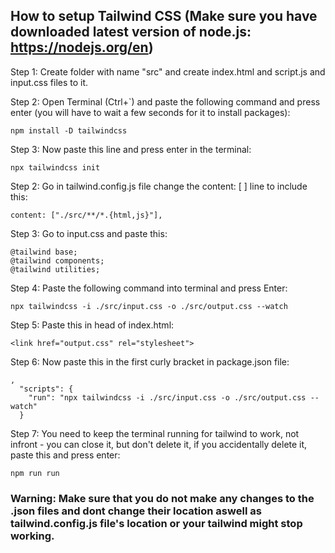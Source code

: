 ## How to setup Tailwind CSS (Make sure you have downloaded latest version of node.js: https://nodejs.org/en)

Step 1: Create folder with name "src" and create index.html and script.js and input.css files to it.

Step 2: Open Terminal (Ctrl+`) and paste the following command and press enter (you will have to wait a few seconds for it to install packages):

```
npm install -D tailwindcss
```

Step 3: Now paste this line and press enter in the terminal:

```
npx tailwindcss init
```

Step 2: Go in tailwind.config.js file change the content: [ ] line to include this:

```
content: ["./src/**/*.{html,js}"],
```

Step 3: Go to input.css and paste this:

```
@tailwind base;
@tailwind components;
@tailwind utilities;
```

Step 4: Paste the following command into terminal and press Enter:

```
npx tailwindcss -i ./src/input.css -o ./src/output.css --watch
```

Step 5: Paste this in head of index.html:

```
<link href="output.css" rel="stylesheet">
```

Step 6: Now paste this in the first curly bracket in package.json file:

```
,
  "scripts": {
    "run": "npx tailwindcss -i ./src/input.css -o ./src/output.css --watch"
  }
```

Step 7: You need to keep the terminal running for tailwind to work, not infront - you can close it, but don't delete it, if you accidentally delete it, paste this and press enter:

```
npm run run
```

### Warning: Make sure that you do not make any changes to the .json files and dont change their location aswell as tailwind.config.js file's location or your tailwind might stop working.
